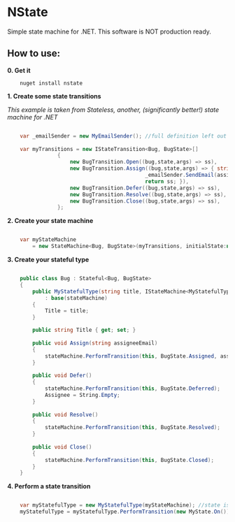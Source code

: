 NState
=====

Simple state machine for .NET. This software is NOT production ready.

How to use:
--------

**0. Get it**

```shell
	nuget install nstate
```


**1. Create some state transitions**

*This example is taken from Stateless, another, (significantly better!) state machine for .NET*

```C#

	var _emailSender = new MyEmailSender(); //full definition left out for clarity
	
	var myTransitions = new IStateTransition<Bug, BugState>[]
				{
					new BugTransition.Open((bug,state,args) => ss),
					new BugTransition.Assign((bug,state,args) => { string assigneeEmail = args; 
											_emailSender.SendEmail(assigneeEmail, "Bug assigned to you."); 
											return ss; }),
					new BugTransition.Defer((bug,state,args) => ss),
					new BugTransition.Resolve((bug,state,args) => ss),
					new BugTransition.Close((bug,state,args) => ss),
				};

```


**2. Create your state machine**


```C#

	var myStateMachine 
		= new StateMachine<Bug, BugState>(myTransitions, initialState:new BugState.Open());

```


**3. Create your stateful type**


```C#

	public class Bug : Stateful<Bug, BugState>
	{
		public MyStatefulType(string title, IStateMachine<MyStatefulType, MyState> stateMachine)
			: base(stateMachine) 
		{
			Title = title;
		}

		public string Title { get; set; }
		
		public void Assign(string assigneeEmail)
		{
			stateMachine.PerformTransition(this, BugState.Assigned, assigneeEmail);
		}    
		
		public void Defer()
		{
			stateMachine.PerformTransition(this, BugState.Deferred);
			Assignee = String.Empty;
		}    
		
		public void Resolve()
		{
			stateMachine.PerformTransition(this, BugState.Resolved);
		}
		
		public void Close()
		{
			stateMachine.PerformTransition(this, BugState.Closed);
		}    
	}

``````


    
**4. Perform a state transition**


```C#

	var myStatefulType = new MyStatefulType(myStateMachine); //state is "Off"
	myStatefulType = myStatefulType.PerformTransition(new MyState.On()); //state transitioned to "On"

```